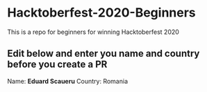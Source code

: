 # Hacktoberfest-2020-Beginners
This is a repo for beginners for winning Hacktoberfest 2020
## Edit below and enter you name and country before you create a PR

Name: **Eduard Scaueru**
Country: Romania
